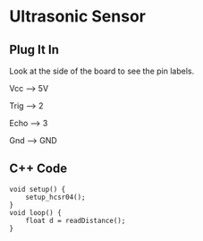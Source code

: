 # Ultrasonic Sensor
## Plug It In
Look at the side of the board to see the pin labels.

Vcc --> 5V


Trig --> 2


Echo --> 3


Gnd --> GND

## C++ Code
```
void setup() {
    setup_hcsr04();
}
void loop() {
    float d = readDistance();
}
```
